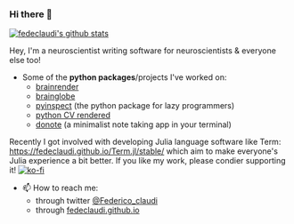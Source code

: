 ### Hi there 👋


[![fedeclaudi's github stats](https://github-readme-stats.vercel.app/api?username=fedeclaudi&count_private=true)](https://github.com/anuraghazra/github-readme-stats)


Hey, I'm a neuroscientist writing software for neuroscientists & everyone else too!

- Some of the **python packages**/projects I've worked on:
  - [brainrender](https://github.com/brainglobe/brainrender)
  - [brainglobe](https://github.com/brainglobe/bg-atlasapi)
  - [pyinspect](https://github.com/FedeClaudi/pyinspect) (the python package for lazy programmers)
  - [python CV rendered](https://github.com/FedeClaudi/My_CV)
  - [donote](https://github.com/FedeClaudi/donote) (a minimalist note taking app in your terminal)
  
Recently I got involved with developing Julia language software like Term: https://fedeclaudi.github.io/Term.jl/stable/ 
which aim to make everyone's Julia experience a bit better.
If you like my work, please condier supporting it!
[![ko-fi](https://ko-fi.com/img/githubbutton_sm.svg)](https://ko-fi.com/C0C5E36Z2)



- 📫 How to reach me:
  - through twitter [@Federico_claudi](Federico_claudit)
  - through [fedeclaudi.github.io](https://fedeclaudi.github.io/)
